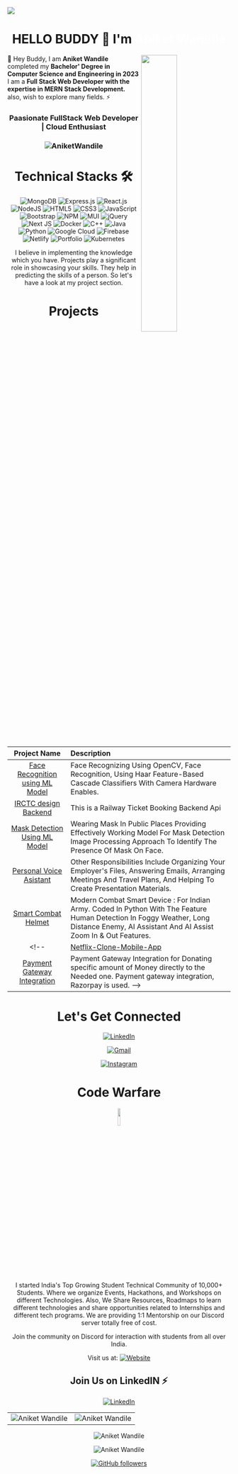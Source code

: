 ![](https://user-images.githubusercontent.com/63203988/247189984-0e895a9a-8038-4d3b-b619-573f09958564.jpg)
<h1 align="center" >HELLO BUDDY 👋 I'm<a href="https://www.linkedin.com/in/aniket-wandile-78315b1b9/?originalSubdomain=in" target="_blank" style="text-decoration:none; color:white;"> Aniket Wandile </a></h1>
<img width="40%" align="right" src="https://github.com/PyDeveloperAniket/PyDeveloperAniket/assets/63203988/44bb9aa3-8288-4546-bf52-b0ecda60592d" >

💫 Hey Buddy, I am <b>Aniket Wandile</b> completed my <b>Bachelor' Degree in Computer Science and Engineering in 2023</b> I am a <b>Full Stack Web Developer with the expertise in MERN Stack Development. </b> also, wish to explore many fields. ⚡

<h3 align="center"> Paasionate FullStack Web Developer | Cloud Enthusiast </h3>

<h3><p align="center"> <img src="https://visitcount.itsvg.in/api?id=PyDeveloperAniket&icon=2&color=1" alt="AniketWandile" /> </p></h3>
   <div align="center">

<h1>Technical Stacks 🛠</h1>
 

<p align="center"> 
<img alt="MongoDB" src="https://img.shields.io/badge/MongoDB-%234ea94b.svg?style=for-the-badge&logo=mongodb&logoColor=white" /> 
<img alt="Express.js" src="https://img.shields.io/badge/express.js-%23404d59.svg?style=for-the-badge&logo=express&logoColor=%2361DAFB" /> 
<img alt="React.js" src="https://img.shields.io/badge/react-%2320232a.svg?style=for-the-badge&logo=react&logoColor=%2361DAFB" /> 
<img alt="NodeJS" src="https://img.shields.io/badge/node.js-6DA55F?style=for-the-badge&logo=node.js&logoColor=white" /> 
<img alt="HTML5" src="https://img.shields.io/badge/html5-%23E34F26.svg?style=for-the-badge&logo=html5&logoColor=white" /> 
<img alt="CSS3" src="https://img.shields.io/badge/css3-%231572B6.svg?style=for-the-badge&logo=css3&logoColor=white" /> 
<img alt="JavaScript" src="https://img.shields.io/badge/javascript-%23323330.svg?style=for-the-badge&logo=javascript&logoColor=%23F7DF1E" /> 
<img alt="Bootstrap" src="https://img.shields.io/badge/bootstrap-%23563D7C.svg?style=for-the-badge&logo=bootstrap&logoColor=white" /> 
<img alt="NPM" src="https://img.shields.io/badge/NPM-%23000000.svg?style=for-the-badge&logo=npm&logoColor=white" /> 
<img alt="MUI" src="https://img.shields.io/badge/MUI-%230081CB.svg?style=for-the-badge&logo=material-ui&logoColor=white" /> 
<img alt="jQuery" src="https://img.shields.io/badge/jquery-%230769AD.svg?style=for-the-badge&logo=jquery&logoColor=white" /> 
<img alt="Next JS" src="https://img.shields.io/badge/Next-black?style=for-the-badge&logo=next.js&logoColor=white" /> 
<img alt="Docker" src="https://img.shields.io/badge/docker-%230db7ed.svg?style=for-the-badge&logo=docker&logoColor=white" /> 
<img alt="C++" src="https://img.shields.io/badge/c++-%2300599C.svg?style=for-the-badge&logo=c%2B%2B&logoColor=white" /> 
<img alt="Java" src="https://img.shields.io/badge/java-%23ED8B00.svg?style=for-the-badge&logo=java&logoColor=white" /> 
<img alt="Python" src="https://img.shields.io/badge/python-3670A0?style=for-the-badge&logo=python&logoColor=ffdd54" /> 
<img alt="Google Cloud" src="https://img.shields.io/badge/Google%20Cloud-%234285F4.svg?style=for-the-badge&logo=google-cloud&logoColor=white" /> 
<img alt="Firebase" src="https://img.shields.io/badge/firebase-%23039BE5.svg?style=for-the-badge&logo=firebase" /> 
<img alt="Netlify" src="https://img.shields.io/badge/netlify-%23000000.svg?style=for-the-badge&logo=netlify&logoColor=#00C7B7" /> 
<img alt="Portfolio" src="https://img.shields.io/badge/Portfolio-%23000000.svg?style=for-the-badge&logo=firefox&logoColor=#FF7139" /> 
<img alt="Kubernetes" src="https://img.shields.io/badge/kubernetes-%23326ce5.svg?style=for-the-badge&logo=kubernetes&logoColor=white" /> 
</p>


I believe in implementing the knowledge which you have. Projects play a significant role in showcasing your skills. They help in predicting the skills of a person. So let's have a look at my project section.

<h1 align="center">Projects</h1>




| Project Name      | Description | 
| :---:        |    :----   |  
| [Face Recognition using ML Model](https://github.com/PyDeveloperAniket/Real-time-Face-recognition-system-using-python)     | Face Recognizing Using OpenCV, Face Recognition, Using Haar Feature-Based Cascade Classifiers With Camera Hardware Enables. 
| [IRCTC design Backend](https://github.com/PyDeveloperAniket/IRCTC-App/tree/2ae2fa79f9deb958ffbedbe9cc242775b0ff8091)   | This is a Railway Ticket Booking Backend Api     | issued.© 2021 Aniket Wandile 
| [Mask Detection Using ML Model](https://github.com/PyDeveloperAniket/Face-Mask-Detection/tree/562a5414ddbd53799bb34896db1ca0dcb5a1b222)     | Wearing Mask In Public Places Providing Effectively Working Model For Mask Detection Image Processing Approach To Identify The Presence Of Mask On Face. |
| [Personal Voice Asistant](https://github.com/PyDeveloperAniket/Virtual-AI-Assistant/tree/40bbffebd80acc35209e42b5f8ec2c1e5dbf928b)     | Other Responsibilities Include Organizing Your Employer's Files, Answering Emails, Arranging Meetings And Travel Plans, And Helping To Create Presentation Materials.
| [Smart Combat Helmet](https://github.com/PyDeveloperAniket/Smart-Combat-Helmet/tree/e81c7262959cb76b0c1bd564247be78ba0588823)     | Modern Combat Smart Device : For Indian Army. Coded In Python With The Feature Human Detection In Foggy Weather, Long Distance Enemy, AI Assistant And AI Assist Zoom In & Out Features.
<!-- | [Netflix-Clone-Mobile-App](https://netflix-clone-9b94a.web.app/)     | Netflix clone App built with ReactJS, TMDB Api, Firebase, CSS and JavaScript.
| [Payment Gateway Integration](https://sauravmukherjee44.github.io/Payment-Gateway-Integration/)     | Payment Gateway Integration for Donating specific amount of Money directly to the Needed one. Payment gateway integration, Razorpay is used. -->

 <h1 align="center">Let's Get Connected</h1>

<div align="center">


<a  href="https://www.linkedin.com/in/aniket-wandile-78315b1b9/?originalSubdomain=in" target="_blank"><img alt="LinkedIn" src="https://img.shields.io/badge/linkedin%20-%230077B5.svg?&style=for-the-badge&logo=linkedin&logoColor=white" /></a>

<a href="mailto:aniketwandile2001@gmail.com"><img  alt="Gmail" src="https://img.shields.io/badge/Gmail-D14836?style=for-the-badge&logo=gmail&logoColor=white" />

<a  href="[https://www.instagram.com/aniketwandile.dev/](https://www.instagram.com/aniketwandile.dev?igsh=MXBzNGI5ZXEzMHdwYw==)"><img alt="Instagram" src="https://img.shields.io/badge/Instagram-E4405F?style=for-the-badge&logo=instagram&logoColor=white"></a>

   
   
</div>
  

   <div align="center">
      
   <h1 align="center">Code Warfare</h1>
      <img width="10%" align="center" src="https://github.com/PyDeveloperAniket/PyDeveloperAniket/assets/63203988/73fb3229-5b51-476c-b355-b845d2cb482b" >
<br>
I started India's Top Growing Student Technical Community of 10,000+ Students. Where we organize Events, Hackathons, and Workshops on different Technologies. Also, We Share Resources, Roadmaps to learn different technologies and share opportunities related to Internships and different tech programs.
We are providing 1:1 Mentorship on our Discord server totally free of cost.

Join the community on Discord for interaction with students from all over India.

Visit us at: 
 <a href="[https://codeincommunity.tech](https://codewarfare.netlify.app/)"><img alt="Website" src="https://img.shields.io/badge/Google_chrome-4285F4?style=for-the-badge&logo=Google-chrome&logoColor=white"></a>

  <span> <h2>Join Us on LinkedIN ⚡</h2>

<a  href="" target="_blank"><img alt="LinkedIn" src="https://img.shields.io/badge/linkedin%20-%230077B5.svg?&style=for-the-badge&logo=linkedin&logoColor=white" /></a></span>
   
 </div>
   
   
<table>
  <tr>
   
<td><img src="https://github-readme-stats.vercel.app/api?username=PyDeveloperAniket&theme=dark&hide_border=false&include_all_commits=false&count_private=false" alt="Aniket Wandile" />
    <td><img src="https://github-readme-stats.vercel.app/api/top-langs/?username=PyDeveloperAniket&&theme=dark&hide_border=false&include_all_commits=false&count_private=false&layout=compact" alt="Aniket Wandile" /></td>
  </tr>
</table>

<div align="center">
<p><img align="center" src="https://github-readme-streak-stats.herokuapp.com/?user=PyDeveloperAniket&&theme=dark&hide_border=false" alt="Aniket Wandile" /></p>
<p><img align="center" src="https://github-profile-trophy.vercel.app/?username=PyDeveloperAniket&theme=dark&no-frame=false&no-bg=true&margin-w=4" alt="Aniket Wandile" /></p>
  </div>
   
   

[![GitHub followers](https://visitcount.itsvg.in/api?id=PyDeveloperAniket&icon=2&color=1)](https://visitcount.itsvg.in)

